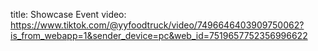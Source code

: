 title: Showcase Event
video: https://www.tiktok.com/@yyfoodtruck/video/7496646403909750062?is_from_webapp=1&sender_device=pc&web_id=7519657752356996622